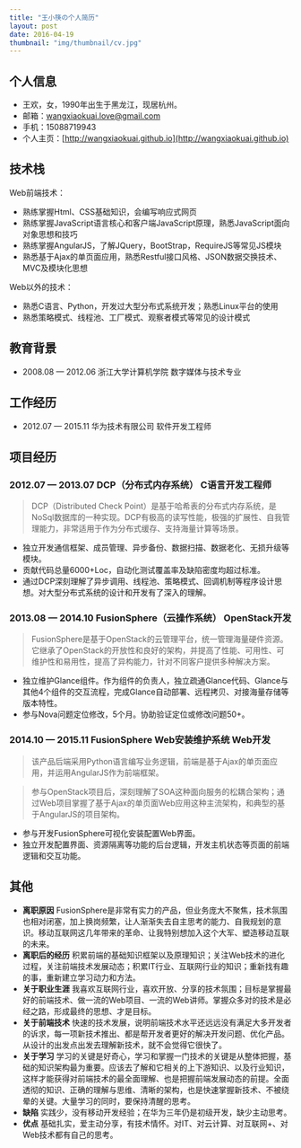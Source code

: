 ```yaml
---
title: "王小筷の个人简历"
layout: post
date: 2016-04-19
thumbnail: "img/thumbnail/cv.jpg"
---
```


## 个人信息
* 王欢，女，1990年出生于黑龙江，现居杭州。
* 邮箱：wangxiaokuai.love@gmail.com
* 手机：15088719943
* 个人主页：[http://wangxiaokuai.github.io](http://wangxiaokuai.github.io)

## 技术栈
Web前端技术：

* 熟练掌握Html、CSS基础知识，会编写响应式网页
* 熟练掌握JavaScript语言核心和客户端JavaScript原理，熟悉JavaScript面向对象思想和技巧
* 熟练掌握AngularJS，了解JQuery，BootStrap，RequireJS等常见JS模块
* 熟悉基于Ajax的单页面应用，熟悉Restful接口风格、JSON数据交换技术、MVC及模块化思想

Web以外的技术：

* 熟悉C语言、Python，开发过大型分布式系统开发；熟悉Linux平台的使用
* 熟悉策略模式、线程池、工厂模式、观察者模式等常见的设计模式

## 教育背景
* 2008.08 — 2012.06  浙江大学计算机学院    数字媒体与技术专业  

## 工作经历
* 2012.07 — 2015.11    华为技术有限公司    软件开发工程师

## 项目经历

### 2012.07 — 2013.07    DCP（分布式内存系统）           C语言开发工程师
> DCP（Distributed Check Point）是基于哈希表的分布式内存系统，是NoSql数据库的一种实现。DCP有极高的读写性能，极强的扩展性、自我管理能力，非常适用于作为分布式缓存、支持海量计算等场景。

* 独立开发通信框架、成员管理、异步备份、数据扫描、数据老化、无损升级等模块。
* 贡献代码总量6000+Loc，自动化测试覆盖率及缺陷密度均超过标准。
* 通过DCP深刻理解了异步调用、线程池、策略模式、回调机制等程序设计思想。对大型分布式系统的设计和开发有了深入的理解。


### 2013.08 — 2014.10    FusionSphere（云操作系统）    OpenStack开发
> FusionSphere是基于OpenStack的云管理平台，统一管理海量硬件资源。它继承了OpenStack的开放性和良好的架构，并提高了性能、可用性、可维护性和易用性，提高了异构能力，针对不同客户提供多种解决方案。

* 独立维护Glance组件。作为组件的负责人，独立疏通Glance代码、Glance与其他4个组件的交互流程，完成Glance自动部署、远程拷贝、对接海量存储等版本特性。
* 参与Nova问题定位修改，5个月。协助验证定位或修改问题50+。


### 2014.10 — 2015.11    FusionSphere Web安装维护系统 	Web开发
> 该产品后端采用Python语言编写业务逻辑，前端是基于Ajax的单页面应用，并运用AngularJS作为前端框架。

> 参与OpenStack项目后，深刻理解了SOA这种面向服务的松耦合架构；通过Web项目掌握了基于Ajax的单页面Web应用这种主流架构，和典型的基于AngularJS的项目架构。

* 参与开发FusionSphere可视化安装配置Web界面。
* 独立开发配置界面、资源隔离等功能的后台逻辑，开发主机状态等页面的前端逻辑和交互功能。

## 其他
* **离职原因**  FusionSphere是非常有实力的产品，但业务庞大不聚焦，技术氛围也相对闭塞，加上换岗频繁，让人渐渐失去自主思考的能力、自我规划的意识。移动互联网这几年带来的革命、让我特别想加入这个大军、塑造移动互联的未来。
* **离职后的经历**   积累前端的基础知识框架以及原理知识；关注Web技术的进化过程，关注前端技术发展动态；积累IT行业、互联网行业的知识；重新找有趣的事，重新建立学习动力和方法。
* **关于职业生涯**  我喜欢互联网行业，喜欢开放、分享的技术氛围；目标是掌握最好的前端技术、做一流的Web项目、一流的Web讲师。掌握众多对的技术是必经之路，形成最终的思想、才是目标。
* **关于前端技术**  快速的技术发展，说明前端技术水平还远远没有满足大多开发者的诉求，每一项新技术推出、都是帮开发者更好的解决开发问题、优化产品。从设计的出发点出发去理解新技术，就不会觉得它很快了。
* **关于学习**  学习的关键是好奇心，学习和掌握一门技术的关键是从整体把握，基础的知识架构最为重要。应该去了解和它相关的上下游知识、以及行业知识，这样才能获得对前端技术的最全面理解、也是把握前端发展动态的前提。全面透彻的知识、正确的理解与思维、清晰的架构，也是快速掌握新技术、不被绕晕的关键。大量学习的同时，要保持清醒的思考。
* **缺陷** 实践少，没有移动开发经验；在华为三年仍是初级开发，缺少主动思考。
* **优点** 基础扎实，爱主动分享，有技术情怀。对IT、对云计算、对互联网+、对Web技术都有自己的思考。





